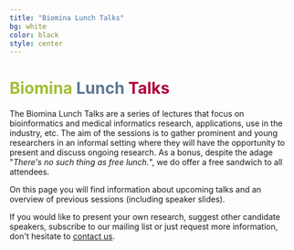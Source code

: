 ```yaml
---
title: "Biomina Lunch Talks"
bg: white
color: black
style: center
---
```


# **<span style="color: #a0bf35">Biomina</span> <span style="color: #5f7791">Lunch</span> <span style="color: #af0039">Talks</span>**
<!-- {: .text-biominagreen .text} -->

The Biomina Lunch Talks are a series of lectures that focus on bioinformatics and medical informatics research, applications, use in the industry, etc. The aim of the sessions is to gather prominent and young researchers in an informal setting where they will have the opportunity to present and discuss ongoing research. As a bonus, despite the adage "*There's no such thing as free lunch.*", we do offer a free sandwich to all attendees.

On this page you will find information about upcoming talks and an overview of previous sessions (including speaker slides).

If you would like to present your own research, suggest other candidate speakers, subscribe to our mailing list or just request more information, don't hesitate to [contact us](#contact).
